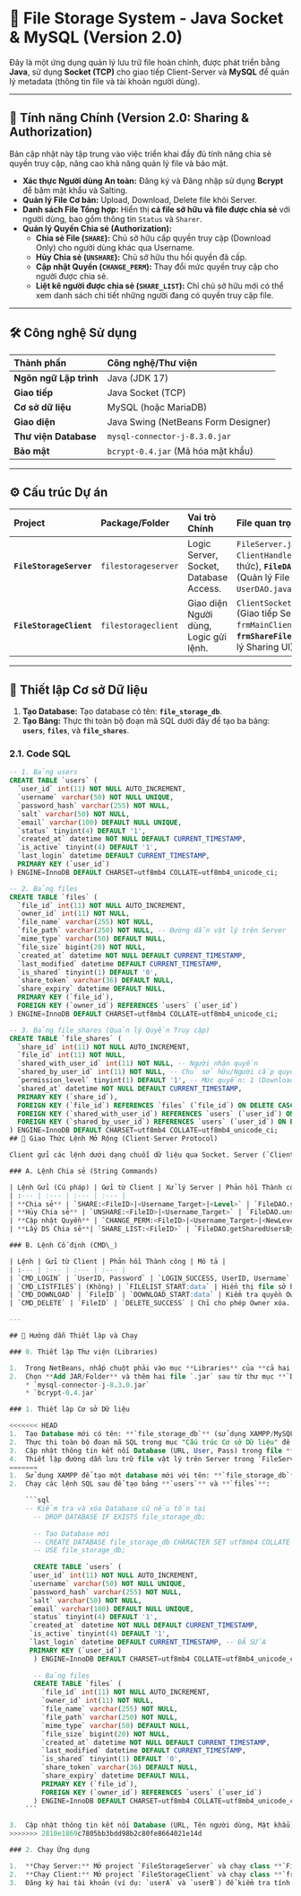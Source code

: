 # 📂 File Storage System - Java Socket & MySQL (Version 2.0)

Đây là một ứng dụng quản lý lưu trữ file hoàn chỉnh, được phát triển bằng **Java**, sử dụng **Socket (TCP)** cho giao tiếp Client-Server và **MySQL** để quản lý metadata (thông tin file và tài khoản người dùng).

---

## 🚀 Tính năng Chính (Version 2.0: Sharing & Authorization)

Bản cập nhật này tập trung vào việc triển khai đầy đủ tính năng chia sẻ quyền truy cập, nâng cao khả năng quản lý file và bảo mật.

- **Xác thực Người dùng An toàn:** Đăng ký và Đăng nhập sử dụng **Bcrypt** để băm mật khẩu và Salting.
- **Quản lý File Cơ bản:** Upload, Download, Delete file khỏi Server.
- **Danh sách File Tổng hợp:** Hiển thị **cả file sở hữu và file được chia sẻ** với người dùng, bao gồm thông tin `Status` và `Sharer`.
- **Quản lý Quyền Chia sẻ (Authorization):**
  - **Chia sẻ File (`SHARE`):** Chủ sở hữu cấp quyền truy cập (Download Only) cho người dùng khác qua Username.
  - **Hủy Chia sẻ (`UNSHARE`):** Chủ sở hữu thu hồi quyền đã cấp.
  - **Cập nhật Quyền (`CHANGE_PERM`):** Thay đổi mức quyền truy cập cho người được chia sẻ.
  - **Liệt kê người được chia sẻ (`SHARE_LIST`):** Chỉ chủ sở hữu mới có thể xem danh sách chi tiết những người đang có quyền truy cập file.

---

## 🛠️ Công nghệ Sử dụng

| Thành phần             | Công nghệ/Thư viện                  |
| :--------------------- | :---------------------------------- |
| **Ngôn ngữ Lập trình** | Java (JDK 17)                       |
| **Giao tiếp**          | Java Socket (TCP)                   |
| **Cơ sở dữ liệu**      | MySQL (hoặc MariaDB)                |
| **Giao diện**          | Java Swing (NetBeans Form Designer) |
| **Thư viện Database**  | `mysql-connector-j-8.3.0.jar`       |
| **Bảo mật**            | `bcrypt-0.4.jar` (Mã hóa mật khẩu)  |

---

## ⚙️ Cấu trúc Dự án

| Project                 | Package/Folder      | Vai trò Chính                          | File quan trọng                                                                                                                     |
| :---------------------- | :------------------ | :------------------------------------- | :---------------------------------------------------------------------------------------------------------------------------------- |
| **`FileStorageServer`** | `filestorageserver` | Logic Server, Socket, Database Access. | `FileServer.java` (Main), `ClientHandler.java` (Giao thức), **`FileDAO.java`** (Quản lý File & Chia sẻ), `UserDAO.java` (Xác thực). |
| **`FileStorageClient`** | `filestorageclient` | Giao diện Người dùng, Logic gửi lệnh.  | `ClientSocketManager.java` (Giao tiếp Server), `frmMainClient.java`, **`frmShareFile.java`** (Quản lý Sharing UI).                  |

---

## 🔑 Thiết lập Cơ sở Dữ liệu

1.  **Tạo Database:** Tạo database có tên: **`file_storage_db`**.
2.  **Tạo Bảng:** Thực thi toàn bộ đoạn mã SQL dưới đây để tạo ba bảng: **`users`**, **`files`**, và **`file_shares`**.

### 2.1. Code SQL

```sql
-- 1. Bảng users
CREATE TABLE `users` (
  `user_id` int(11) NOT NULL AUTO_INCREMENT,
  `username` varchar(50) NOT NULL UNIQUE,
  `password_hash` varchar(255) NOT NULL,
  `salt` varchar(50) NOT NULL,
  `email` varchar(100) DEFAULT NULL UNIQUE,
  `status` tinyint(4) DEFAULT '1',
  `created_at` datetime NOT NULL DEFAULT CURRENT_TIMESTAMP,
  `is_active` tinyint(4) DEFAULT '1',
  `last_login` datetime DEFAULT CURRENT_TIMESTAMP,
  PRIMARY KEY (`user_id`)
) ENGINE=InnoDB DEFAULT CHARSET=utf8mb4 COLLATE=utf8mb4_unicode_ci;

-- 2. Bảng files
CREATE TABLE `files` (
  `file_id` int(11) NOT NULL AUTO_INCREMENT,
  `owner_id` int(11) NOT NULL,
  `file_name` varchar(255) NOT NULL,
  `file_path` varchar(250) NOT NULL, -- Đường dẫn vật lý trên Server
  `mime_type` varchar(50) DEFAULT NULL,
  `file_size` bigint(20) NOT NULL,
  `created_at` datetime NOT NULL DEFAULT CURRENT_TIMESTAMP,
  `last_modified` datetime DEFAULT CURRENT_TIMESTAMP,
  `is_shared` tinyint(1) DEFAULT '0',
  `share_token` varchar(36) DEFAULT NULL,
  `share_expiry` datetime DEFAULT NULL,
  PRIMARY KEY (`file_id`),
  FOREIGN KEY (`owner_id`) REFERENCES `users` (`user_id`)
) ENGINE=InnoDB DEFAULT CHARSET=utf8mb4 COLLATE=utf8mb4_unicode_ci;

-- 3. Bảng file_shares (Quản lý Quyền Truy cập)
CREATE TABLE `file_shares` (
  `share_id` int(11) NOT NULL AUTO_INCREMENT,
  `file_id` int(11) NOT NULL,
  `shared_with_user_id` int(11) NOT NULL, -- Người nhận quyền
  `shared_by_user_id` int(11) NOT NULL, -- Chủ sở hữu/Người cấp quyền
  `permission_level` tinyint(1) DEFAULT '1', -- Mức quyền: 1 (Download Only)
  `shared_at` datetime NOT NULL DEFAULT CURRENT_TIMESTAMP,
  PRIMARY KEY (`share_id`),
  FOREIGN KEY (`file_id`) REFERENCES `files` (`file_id`) ON DELETE CASCADE,
  FOREIGN KEY (`shared_with_user_id`) REFERENCES `users` (`user_id`) ON DELETE CASCADE,
  FOREIGN KEY (`shared_by_user_id`) REFERENCES `users` (`user_id`) ON DELETE CASCADE
) ENGINE=InnoDB DEFAULT CHARSET=utf8mb4 COLLATE=utf8mb4_unicode_ci;
## 🔑 Giao Thức Lệnh Mở Rộng (Client-Server Protocol)

Client gửi các lệnh dưới dạng chuỗi dữ liệu qua Socket. Server (`ClientHandler`) phân tích cú pháp lệnh.

### A. Lệnh Chia sẻ (String Commands)

| Lệnh Gửi (Cú pháp) | Gửi từ Client | Xử lý Server | Phản hồi Thành công |
| :--- | :--- | :--- | :--- |
| **Chia sẻ** | `SHARE:<FileID>|<Username_Target>|<Level>` | `FileDAO.shareFile` | `SHARE_SUCCESS` / Mã lỗi |
| **Hủy Chia sẻ** | `UNSHARE:<FileID>|<Username_Target>` | `FileDAO.unshareFile` | `UNSHARE_SUCCESS` / Mã lỗi |
| **Cập nhật Quyền** | `CHANGE_PERM:<FileID>|<Username_Target>|<NewLevel>` | `FileDAO.updateFileSharePermission` | `UPDATE_SUCCESS` / Mã lỗi |
| **Lấy DS Chia sẻ**| `SHARE_LIST:<FileID>` | `FileDAO.getSharedUsersByFile` | `SHARELIST_START:user1|1|date;...` / Mã lỗi |

### B. Lệnh Cố định (CMD\_)

| Lệnh | Gửi từ Client | Phản hồi Thành công | Mô tả |
| :--- | :--- | :--- | :--- |
| `CMD_LOGIN` | `UserID, Password` | `LOGIN_SUCCESS, UserID, Username` | Xác thực người dùng. |
| `CMD_LISTFILES`| (Không) | `FILELIST_START:data` | Hiển thị file sở hữu và file được chia sẻ. |
| `CMD_DOWNLOAD` | `FileID` | `DOWNLOAD_START:data` | Kiểm tra quyền Owner hoặc Shared. |
| `CMD_DELETE` | `FileID` | `DELETE_SUCCESS` | Chỉ cho phép Owner xóa. |

---

## 🔧 Hướng dẫn Thiết lập và Chạy

### 0. Thiết lập Thư viện (Libraries)

1.  Trong NetBeans, nhấp chuột phải vào mục **Libraries** của **cả hai Project** (`FileStorageServer` và `FileStorageClient`).
2.  Chọn **Add JAR/Folder** và thêm hai file `.jar` sau từ thư mục **`Drivers`**:
    * `mysql-connector-j-8.3.0.jar`
    * `bcrypt-0.4.jar`

### 1. Thiết lập Cơ sở Dữ liệu

<<<<<<< HEAD
1.  Tạo Database mới có tên: **`file_storage_db`** (sử dụng XAMPP/MySQL Workbench).
2.  Thực thi toàn bộ đoạn mã SQL trong mục "Cấu trúc Cơ sở Dữ liệu" để tạo ba bảng: users, files, và file_shares.
3.  Cập nhật thông tin kết nối Database (URL, User, Pass) trong file **`FileStorageServer/src/filestorageserver/MyConnection.java`**.
4.  Thiết lập đường dẫn lưu trữ file vật lý trên Server trong `FileServer.java` (nếu cần).
=======
1.  Sử dụng XAMPP để tạo một database mới với tên: **`file_storage_db`**.
2.  Chạy các lệnh SQL sau để tạo bảng **`users`** và **`files`**:

    ```sql
    -- Kiểm tra và xóa Database cũ nếu tồn tại
      -- DROP DATABASE IF EXISTS file_storage_db;
      
      -- Tạo Database mới
      -- CREATE DATABASE file_storage_db CHARACTER SET utf8mb4 COLLATE utf8mb4_unicode_ci;
      -- USE file_storage_db;
      
      CREATE TABLE `users` (
     `user_id` int(11) NOT NULL AUTO_INCREMENT,
     `username` varchar(50) NOT NULL UNIQUE,
     `password_hash` varchar(255) NOT NULL,
     `salt` varchar(50) NOT NULL,
     `email` varchar(100) DEFAULT NULL UNIQUE,
     `status` tinyint(4) DEFAULT '1',
     `created_at` datetime NOT NULL DEFAULT CURRENT_TIMESTAMP,
     `is_active` tinyint(4) DEFAULT '1',
     `last_login` datetime DEFAULT CURRENT_TIMESTAMP, -- ĐÃ SỬA
     PRIMARY KEY (`user_id`)
      ) ENGINE=InnoDB DEFAULT CHARSET=utf8mb4 COLLATE=utf8mb4_unicode_ci;
      
      -- Bảng files
      CREATE TABLE `files` (
        `file_id` int(11) NOT NULL AUTO_INCREMENT,
        `owner_id` int(11) NOT NULL,
        `file_name` varchar(255) NOT NULL,
        `file_path` varchar(250) NOT NULL,
        `mime_type` varchar(50) DEFAULT NULL,
        `file_size` bigint(20) NOT NULL,
        `created_at` datetime NOT NULL DEFAULT CURRENT_TIMESTAMP,
        `last_modified` datetime DEFAULT CURRENT_TIMESTAMP,
        `is_shared` tinyint(1) DEFAULT '0',
        `share_token` varchar(36) DEFAULT NULL,
        `share_expiry` datetime DEFAULT NULL,
        PRIMARY KEY (`file_id`),
        FOREIGN KEY (`owner_id`) REFERENCES `users` (`user_id`)
      ) ENGINE=InnoDB DEFAULT CHARSET=utf8mb4 COLLATE=utf8mb4_unicode_ci;
    ```

3.  Cập nhật thông tin kết nối Database (URL, Tên người dùng, Mật khẩu) trong file **`FileStorageServer/src/filestorageserver/MyConnection.java`**.
>>>>>>> 2810e1869c7805bb3bdd98b2c80fe8664021e14d

### 2. Chạy Ứng dụng

1.  **Chạy Server:** Mở project `FileStorageServer` và chạy class **`FileServer.java`** (`Ctrl + F5`). Server sẽ khởi động và lắng nghe tại cổng **12345**.
2.  **Chạy Client:** Mở project `FileStorageClient` và chạy class **`frmLogin.java`** (`Ctrl + F5`).
3.  Đăng ký hai tài khoản (ví dụ: `userA` và `userB`) để kiểm tra tính năng chia sẻ.
```

